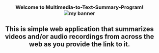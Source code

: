 <h3 align="center">
Welcome to Multimedia-to-Text-Summary-Program!<a rel="noreferrer"><img src="https://user-images.githubusercontent.com/99951322/230460687-dcc002d1-22c5-4286-bc2b-73dc689d6f27.png" alt="my banner">
  </a> 
</h3>

<h2 align="center">
 This is simple web application that summarizes videos and/or audio recordings from across the web as you provide the link to it.
</h2> 
